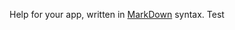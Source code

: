 Help for your app, written in [MarkDown](http://daringfireball.net/projects/markdown/syntax) syntax.
Test